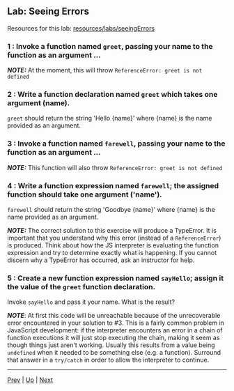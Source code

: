 ## Lab: Seeing Errors

Resources for this lab: [resources/labs/seeingErrors](resources/labs/seeingErrors)

### 1 : Invoke a function named `greet`, passing your name to the function as an argument ...  

***NOTE:*** At the moment, this will throw `ReferenceError: greet is not defined`  

### 2 : Write a function **declaration** named `greet` which takes one argument (name).  

`greet` should return the string 'Hello {name}' where {name} is the name provided as an argument.  

### 3 : Invoke a function named `farewell`, passing your name to the function as an argument ...  

***NOTE:*** This function will also throw `ReferenceError: greet is not defined`  

### 4 : Write a function **expression** named `farewell`; the assigned function should take one argument ('name').  

`farewell` should return the string 'Goodbye {name}' where {name} is the name
provided as an argument.  

***NOTE:*** The correct solution to this exercise will produce a TypeError. It is important that you understand why this error (instead of a `ReferenceError`) is produced. Think about how the JS interpreter is evaluating the function expression and try to determine exactly what is happening. If you cannot discern why a TypeError has occurred, ask an instructor for help.  

### 5 : Create a new function **expression** named `sayHello`; assign it the value of the `greet` function declaration.  

Invoke `sayHello` and pass it your name. What is the result?  

***NOTE***: At first this code will be unreachable because of the unrecoverable error encountered in your solution to #3. This is a fairly common problem in JavaScript development: if the interpreter encounters an error in a chain of function executions it will just stop executing the chain, making it seem as though things just aren't working. Usually this results from a value being `undefined` when it needed to be something else (e.g. a function). Surround that answer in a `try/catch` in order to allow the interpreter to continue.  

<hr>

[Prev](arrowFunctions.md) | [Up](README.md) | [Next](basicFunctions-labs.md)

